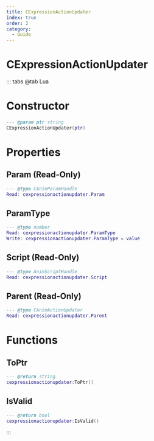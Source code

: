 ```yaml
---
title: CExpressionActionUpdater
index: true
order: 2
category:
  - Guide
---
```


# CExpressionActionUpdater

::: tabs
@tab Lua
# Constructor
```lua
--- @param ptr string
CExpressionActionUpdater(ptr)
```
# Properties
## Param (Read-Only)
```lua
--- @type CAnimParamHandle
Read: cexpressionactionupdater.Param
```
## ParamType 
```lua
--- @type number
Read: cexpressionactionupdater.ParamType
Write: cexpressionactionupdater.ParamType = value
```
## Script (Read-Only)
```lua
--- @type AnimScriptHandle
Read: cexpressionactionupdater.Script
```
## Parent (Read-Only)
```lua
--- @type CAnimActionUpdater
Read: cexpressionactionupdater.Parent
```
# Functions
## ToPtr
```lua
--- @return string
cexpressionactionupdater:ToPtr()
```
## IsValid
```lua
--- @return bool
cexpressionactionupdater:IsValid()
```

:::
